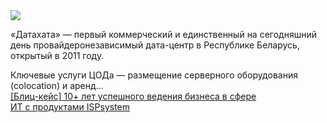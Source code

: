 <!--2025-02-05 14:15:22-->
<div class="yb">
  <div class="rss smaller1 habr"><img src="https://habrastorage.org/getpro/habr/upload_files/186/aba/0b1/186aba0b1dc329bd77b65264101fa526.png" /><p>«Датахата» — первый коммерческий и&nbsp;единственный на&nbsp;сегодняшний день провайдеронезависимый дата-центр в&nbsp;Республике Беларусь, открытый в&nbsp;2011&nbsp;году.</p><p>Ключевые услуги ЦОДа&nbsp;— размещение серверного оборудования (colocation) и&nbsp;аренд... <br><a class="light" href="https://habr.com/ru/companies/ispsystem/news/879790/?utm_source=habrahabr&utm_medium=rss&utm_campaign=879790">[Блиц-кейс] 10+ лет успешного ведения бизнеса в сфере ИТ с продуктами ISPsystem</a></div>
</div>
